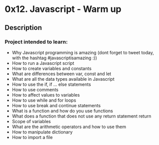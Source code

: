 # 0x12. Javascript - Warm up

## Description

### Project intended to learn:
+ Why Javascript programming is amazing (dont forget to tweet today, with the hashtag #javascriptisamazing :))
+ How to run a Javascript script
+ How to create variables and constants
+ What are differences between var, const and let
+ What are all the data types available in Javascript
+ How to use the if, if ... else statements
+ How to use comments
+ How to affect values to variables
+ How to use while and for loops
+ How to use break and continue statements
+ What is a function and how do you use functions
+ What does a function that does not use any return statement return
+ Scope of variables
+ What are the arithmetic operators and how to use them
+ How to manipulate dictionary
+ How to import a file
